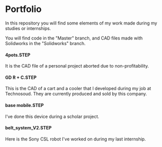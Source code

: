 # Portfolio

In this repository you will find some elements of my work made during my studies or internships.

You will find code in the "Master" branch, and CAD files made with Solidworks in the "Solidworks" branch.

#### 4pots.STEP

It is the CAD file of a personal project aborted due to non-profitability.

#### GD R + C.STEP

This is the CAD of a cart and a cooler that I developed during my job at Technosoud. They are currently produced and sold by this company.

#### base mobile.STEP

I've done this device during a scholar project.

#### belt_system_V2.STEP

Here is the Sony CSL robot I've worked on during my last internship.

